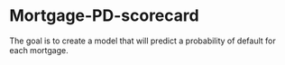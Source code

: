 # Mortgage-PD-scorecard
The goal is to create a model that will predict a probability of default for each mortgage. 
